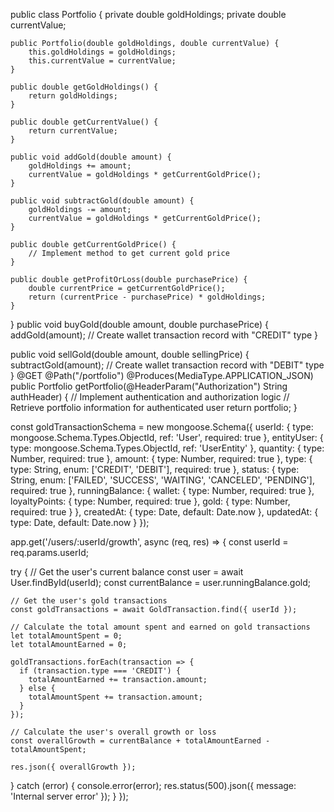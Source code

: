 public class Portfolio {
    private double goldHoldings;
    private double currentValue;

    public Portfolio(double goldHoldings, double currentValue) {
        this.goldHoldings = goldHoldings;
        this.currentValue = currentValue;
    }

    public double getGoldHoldings() {
        return goldHoldings;
    }

    public double getCurrentValue() {
        return currentValue;
    }

    public void addGold(double amount) {
        goldHoldings += amount;
        currentValue = goldHoldings * getCurrentGoldPrice();
    }

    public void subtractGold(double amount) {
        goldHoldings -= amount;
        currentValue = goldHoldings * getCurrentGoldPrice();
    }

    public double getCurrentGoldPrice() {
        // Implement method to get current gold price
    }

    public double getProfitOrLoss(double purchasePrice) {
        double currentPrice = getCurrentGoldPrice();
        return (currentPrice - purchasePrice) * goldHoldings;
    }
}
public void buyGold(double amount, double purchasePrice) {
    addGold(amount);
    // Create wallet transaction record with "CREDIT" type
}

public void sellGold(double amount, double sellingPrice) {
    subtractGold(amount);
    // Create wallet transaction record with "DEBIT" type
}
@GET
@Path("/portfolio")
@Produces(MediaType.APPLICATION_JSON)
public Portfolio getPortfolio(@HeaderParam("Authorization") String authHeader) {
    // Implement authentication and authorization logic
    // Retrieve portfolio information for authenticated user
    return portfolio;
}


const goldTransactionSchema = new mongoose.Schema({
  userId: { type: mongoose.Schema.Types.ObjectId, ref: 'User', required: true },
  entityUser: { type: mongoose.Schema.Types.ObjectId, ref: 'UserEntity' },
  quantity: { type: Number, required: true },
  amount: { type: Number, required: true },
  type: { type: String, enum: ['CREDIT', 'DEBIT'], required: true },
  status: { type: String, enum: ['FAILED', 'SUCCESS', 'WAITING', 'CANCELED', 'PENDING'], required: true },
  runningBalance: {
    wallet: { type: Number, required: true },
    loyaltyPoints: { type: Number, required: true },
    gold: { type: Number, required: true }
  },
  createdAt: { type: Date, default: Date.now },
  updatedAt: { type: Date, default: Date.now }
});


app.get('/users/:userId/growth', async (req, res) => {
  const userId = req.params.userId;

  try {
    // Get the user's current balance
    const user = await User.findById(userId);
    const currentBalance = user.runningBalance.gold;

    // Get the user's gold transactions
    const goldTransactions = await GoldTransaction.find({ userId });

    // Calculate the total amount spent and earned on gold transactions
    let totalAmountSpent = 0;
    let totalAmountEarned = 0;

    goldTransactions.forEach(transaction => {
      if (transaction.type === 'CREDIT') {
        totalAmountEarned += transaction.amount;
      } else {
        totalAmountSpent += transaction.amount;
      }
    });

    // Calculate the user's overall growth or loss
    const overallGrowth = currentBalance + totalAmountEarned - totalAmountSpent;

    res.json({ overallGrowth });
  } catch (error) {
    console.error(error);
    res.status(500).json({ message: 'Internal server error' });
  }
});

